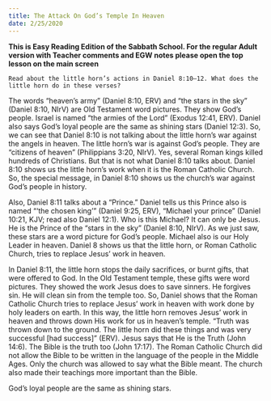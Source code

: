 ```yaml
---
title: The Attack On God’s Temple In Heaven 
date: 2/25/2020
---
```


 **This is Easy Reading Edition of the Sabbath School. For the regular Adult version with Teacher comments and EGW notes please open the top lesson on the main screen** 

`Read about the little horn’s actions in Daniel 8:10–12. What does the little horn do in these verses?`

The words “heaven’s army” (Daniel 8:10, ERV) and “the stars in the sky” (Daniel 8:10, NIrV) are Old Testament word pictures. They show God’s people. Israel is named “the armies of the Lord” (Exodus 12:41, ERV). Daniel also says God’s loyal people are the same as shining stars (Daniel 12:3). So, we can see that Daniel 8:10 is not talking about the little horn’s war against the angels in heaven. The little horn’s war is against God’s people. They are “citizens of heaven” (Philippians 3:20, NIrV). Yes, several Roman kings killed hundreds of Christians. But that is not what Daniel 8:10 talks about. Daniel 8:10 shows us the little horn’s work when it is the Roman Catholic Church. So, the special message, in Daniel 8:10 shows us the church’s war against God’s people in history.

Also, Daniel 8:11 talks about a “Prince.” Daniel tells us this Prince also is named “‘the chosen king’” (Daniel 9:25, ERV), “Michael your prince” (Daniel 10:21, KJV; read also Daniel 12:1). Who is this Michael? It can only be Jesus. He is the Prince of the “stars in the sky” (Daniel 8:10, NIrV). As we just saw, these stars are a word picture for God’s people. Michael also is our Holy Leader in heaven. Daniel 8 shows us that the little horn, or Roman Catholic Church, tries to replace Jesus’ work in heaven.

In Daniel 8:11, the little horn stops the daily sacrifices, or burnt gifts, that were offered to God. In the Old Testament temple, these gifts were word pictures. They showed the work Jesus does to save sinners. He forgives sin. He will clean sin from the temple too. So, Daniel shows that the Roman Catholic Church tries to replace Jesus’ work in heaven with work done by holy leaders on earth. In this way, the little horn removes Jesus’ work in heaven and throws down His work for us in heaven’s temple. “Truth was thrown down to the ground. The little horn did these things and was very successful [had success]” (ERV). Jesus says that He is the Truth (John 14:6). The Bible is the truth too (John 17:17). The Roman Catholic Church did not allow the Bible to be written in the language of the people in the Middle Ages. Only the church was allowed to say what the Bible meant. The church also made their teachings more important than the Bible.

God’s loyal people are the same as shining stars.
